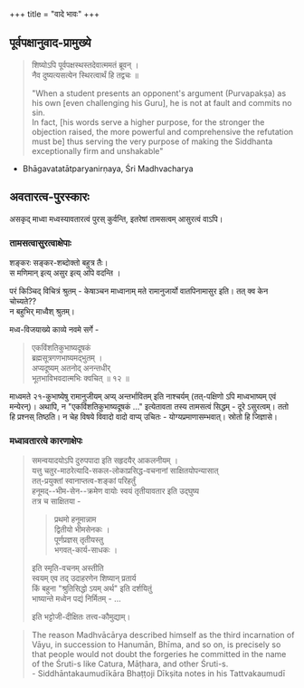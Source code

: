 +++
title = "वादे भावः"
+++

## पूर्वपक्षानुवाद-प्रामुख्ये
> शिष्योऽपि पूर्वपक्षस्थस्तदेवात्ममतं ब्रूवन् ।  
नैव दुष्यत्यसत्येन स्थिरत्वार्थं हि तद्वचः ॥
>
> "When a student presents an opponent's argument (Purvapakṣa) as his own [even challenging his Guru], he is not at fault and commits no sin.  
In fact, [his words serve a higher purpose, for the stronger the objection raised, the more powerful and comprehensive the refutation must be] thus serving the very purpose of making the Siddhanta exceptionally firm and unshakable"  
- Bhāgavatatātparyanirṇaya, Śri Madhvacharya

## अवतारत्व-पुरस्कारः
असकृद् माध्वा मध्वस्यावतारत्वं पुरस् कुर्वन्ति, इतरेषां तामसत्वम् आसुरत्वं वाऽपि।  

### तामसत्वासुरत्वाक्षेपाः
शङ्करः सङ्कर-शब्दोक्तो बहुत्र तैः।  
स मणिमान् इत्य् असुर इत्य् अपि वदन्ति ।  

परं किञ्चिद् विचित्रं श्रुतम् - केषाञ्चन माध्वानाम् मते रामानुजार्यो वातपिनामासुर इति। तत् क्व केन चोच्यते??  
न बहुभिर् माध्वैश् श्रुतम्। 

मध्व-विजयाख्ये काव्ये नवमे सर्गे -

> एकविंशतिकुभाष्यदूषकं  
ब्रह्मसूत्रगणभाष्यमद्भुतम् ।  
अप्यदूष्यम् अतनोद् अनन्तधीर्  
भूतभाविभवदात्मभिः क्वचित् ॥ १२ ॥

माध्वमते २१-कुभाष्येषु रामानुजीयम् अप्य् अन्तर्भावितम् इति नाश्चर्यम् (तत्-पक्षिणो ऽपि माध्वभाष्यम् एवं मन्येरन्)। अथापि, न "एकविंशतिकुभाष्यदूषकं …" इत्येतावता तस्य तामसत्वं सिद्धम् - दूरे ऽसुरत्वम्। ततो हि प्रश्नस् तिष्ठति। न चेह विषये विवादो वादो वाप्य् उचितः - योग्यप्रमाणासम्भवात्। स्रोतो हि जिज्ञासे।


### मध्वावतारत्वे कारणाक्षेपः
> समन्वयादयोऽपि दुरुपपादा इति सहृदयैर् आकलनीयम् ।  
यत्तु चतुर-माठरेत्यादि-सकल-लोकाप्रसिद्ध-वचनानां साक्षितयोपन्यासात्  
तत्-प्रयुक्तां स्वानाप्तत्व-शङ्कां परिहर्तुं  
हनूमद्--भीम-सेन--क्रमेण वायोः स्वयं तृतीयावतार इति उद्घुष्य  
तत्र च साक्षितया -  
> 
> > प्रथमो हनूमान्नाम  
द्वितीयो भीमसेनकः ।  
पूर्णप्रज्ञस् तृतीयस्तु  
भगवत्-कार्य-साधकः ।  
>
> इति स्मृति-वचनम् अस्तीति  
स्वयम् एव तद् उदाहरणेन शिष्यान् प्रतार्य  
किं बहुना "श्रुतिसिद्धो ऽयम् अर्थ" इति दर्शयितुं  
भाष्यान्ते मध्वेन पद्यं निर्मितम् - …  
>
> इति भट्टोजी-दीक्षितः तत्त्व-कौमुद्याम्। 


> The reason Madhvācārya described himself as the third incarnation of Vāyu, in succession to Hanumān, Bhīma, and so on, is precisely so that people would not doubt the forgeries he committed in the name of the Śruti-s like Catura, Māṭhara, and other Śruti-s.  
\- Siddhāntakaumudīkāra Bhaṭṭoji Dīkṣita notes in his Tattvakaumudī


